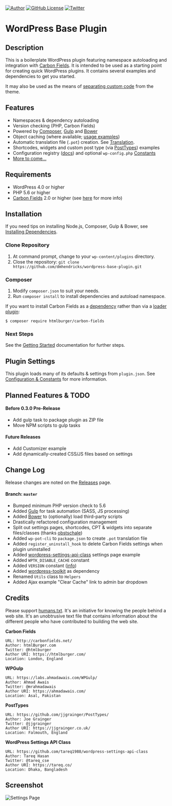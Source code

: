[![Author](https://img.shields.io/badge/author-Daniel%20M.%20Hendricks-blue.svg)](https://www.danhendricks.com)
[![GitHub License](https://img.shields.io/badge/license-GPLv2-green.svg)](https://raw.githubusercontent.com/dmhendricks/wordpress-base-plugin/master/LICENSE)
[![Twitter](https://img.shields.io/twitter/url/https/github.com/dmhendricks/wordpress-base-plugin.svg?style=social)](https://twitter.com/danielhendricks)

# WordPress Base Plugin

## Description

This is a boilerplate WordPress plugin featuring namespace autoloading and integration with [Carbon Fields](https://github.com/htmlburger/carbon-fields). It is intended to be used as a starting point for creating quick WordPress plugins. It contains several examples and dependencies to get you started.

It may also be used as the means of [separating custom code](http://www.billerickson.net/core-functionality-plugin/) from the theme.

## Features

* Namespaces & dependency autoloading
* Version checking (PHP, Carbon Fields)
* Powered by [Composer](https://getcomposer.org/), [Gulp](https://gulpjs.com/) and [Bower](https://bower.io/)
* Object caching (where available; [usage examples](https://github.com/dmhendricks/wordpress-toolkit/wiki/ObjectCache))
* Automatic translation file (`.pot`) creation. See [Translation](https://github.com/dmhendricks/wordpress-base-plugin/wiki#translation).
* Shortcodes, widgets and custom post type (via [PostTypes](https://github.com/jjgrainger/PostTypes/)) examples
* Configuration registry ([docs](https://github.com/dmhendricks/wordpress-toolkit/wiki/ConfigRegistry)) and optional `wp-config.php` [Constants](https://github.com/dmhendricks/wordpress-base-plugin/wiki/Configuration-&-Constants)
* [More to come...](#planned-features)

## Requirements

* WordPress 4.0 or higher
* PHP 5.6 or higher
* [Carbon Fields](https://github.com/htmlburger/carbon-fields) 2.0 or higher (see [here](https://github.com/dmhendricks/wordpress-base-plugin/wiki#carbon-fields) for more info)

## Installation

If you need tips on installing Node.js, Composer, Gulp & Bower, see [Installing Dependencies](https://github.com/dmhendricks/wordpress-base-plugin/wiki#installing-dependencies).

### Clone Repository

1. At command prompt, change to your `wp-content/plugins` directory.
1. Close the repository: `git clone https://github.com/dmhendricks/wordpress-base-plugin.git`

### Composer

1. Modify `composer.json` to suit your needs.
1. Run `composer install` to install dependencies and autoload namespace.

If you want to install Carbon Fields as a [dependency](https://github.com/dmhendricks/wordpress-base-plugin/wiki#carbon-fields) rather than via a [loader plugin](https://github.com/dmhendricks/carbon-fields-loader):

```
$ composer require htmlburger/carbon-fields
```

### Next Steps

See the [Getting Started](https://github.com/dmhendricks/wordpress-base-plugin/wiki#getting-started) documentation for further steps.

## Plugin Settings

This plugin loads many of its defaults & settings from `plugin.json`. See [Configuration & Constants](https://github.com/dmhendricks/wordpress-base-plugin/wiki/Configuration-&-Constants#pluginjson) for more information.

## Planned Features & TODO

#### Before 0.3.0 Pre-Release

* Add gulp task to package plugin as ZIP file
* Move NPM scripts to gulp tasks

#### Future Releases

* Add Customizer example
* Add dynamically-created CSS/JS files based on settings

## Change Log

Release changes are noted on the [Releases](https://github.com/dmhendricks/wordpress-base-plugin/releases) page.

#### Branch: `master`

* Bumped minimum PHP version check to 5.6
* Added [Gulp](https://gulpjs.com/) for task automation (SASS, JS processing)
* Added [Bower](https://bower.io/) to (optionally) load third-party scripts
* Drastically refactored configuration management
* Split out settings pages, shortcodes, CPT & widgets into separate files/classes (thanks [obstschale](https://github.com/obstschale/wordpress-base-plugin))
* Added `wp-pot-cli` to `package.json` to create `.pot` translation file
* Added `register_uninstall_hook` to delete Carbon Fields settings when plugin uninstalled
* Added [wordpress-settings-api-class](https://github.com/tareq1988/wordpress-settings-api-class) settings page example
* Added `WPTK_DISABLE_CACHE` constant
* Added `VERSION` constant ([info](https://github.com/dmhendricks/wordpress-base-plugin/wiki/Configuration-&-Constants#defined-by-plugin))
* Added [wordpress-toolkit](https://github.com/dmhendricks/wordpress-toolkit) as dependency
* Renamed `Utils` class to `Helpers`
* Added Ajax example "Clear Cache" link to admin bar dropdown

## Credits

Please support [humans.txt](http://humanstxt.org/). It's an initiative for knowing the people behind a web site. It's an unobtrusive text file that contains information about the different people who have contributed to building the web site.

**Carbon Fields**

	URL: http://carbonfields.net/
	Author: htmlBurger.com
	Twitter: @htmlburger
	Author URI: https://htmlburger.com/
	Location: London, England

**WPGulp**

	URL: https://labs.ahmadawais.com/WPGulp/
	Author: Ahmad Awais
	Twitter: @mrahmadawais
	Author URI: https://ahmadawais.com/
	Location: Asal, Pakistan

**PostTypes**

	URL: https://github.com/jjgrainger/PostTypes/
	Author: Joe Grainger
	Twitter: @jjgrainger
	Author URI: https://jjgrainger.co.uk/
	Location: Falmouth, England

**WordPress Settings API Class**

	URL: https://github.com/tareq1988/wordpress-settings-api-class
	Author: Tareq Hasan
	Twitter: @tareq_cse
	Author URI: https://tareq.co/
	Location: Dhaka, Bangladesh

## Screenshot

![Settings Page](https://raw.githubusercontent.com/dmhendricks/wordpress-base-plugin/master/assets/screenshot-1.png "Settings Page")
